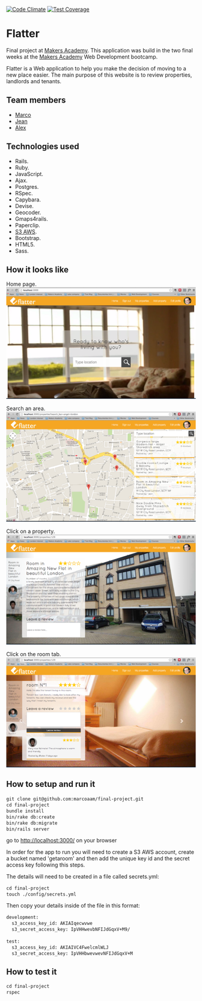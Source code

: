 [![Code Climate](https://codeclimate.com/github/marcoaam/final-project/badges/gpa.svg)](https://codeclimate.com/github/marcoaam/final-project) [![Test Coverage](https://codeclimate.com/github/marcoaam/final-project/badges/coverage.svg)](https://codeclimate.com/github/marcoaam/final-project)

Flatter
===========

Final project at [Makers Academy]. This application was build in the two final weeks at the [Makers Academy] Web Development bootcamp.

Flatter is a Web application to help you make the decision of moving to a new place easier. The main purpose of this website is to review properties, landlords and tenants.


Team members
------------

- [Marco]
- [Jean]
- [Alex]


Technologies used
------------------

- Rails.
- Ruby.
- JavaScript.
- Ajax.
- Postgres.
- RSpec.
- Capybara.
- Devise.
- Geocoder.
- Gmaps4rails.
- Paperclip.
- [S3 AWS].
- Bootstrap.
- HTML5.
- Sass.


How it looks like
-----------------

Home page.
![](public/images/home_page.png)

Search an area.
![](public/images/properties_page.png)

Click on a property.
![](public/images/property_page.png)

Click on the room tab.
![](public/images/room_page.png)



How to setup and run it
-----------------------

    git clone git@github.com:marcoaam/final-project.git
    cd final-project
    bundle install
    bin/rake db:create
    bin/rake db:migrate
    bin/rails server

go to [http://localhost:3000/] on your browser


In order for the app to run you will need to create a S3 AWS account, create a bucket named 'getaroom' and then add the unique key id and the secret access key following this steps.


The details will need to be created in a file called secrets.yml:
    
    cd final-project
    touch ./config/secrets.yml


Then copy your details inside of the file in this format:

    development:
      s3_access_key_id: AKIAIqecwvwe
      s3_secret_access_key: IpVHHwevbNFIJdGqxV+M9/

    test:
      s3_access_key_id: AKIAIVC4FwelcmlWLJ
      s3_secret_access_key: IpVHHbwevwevNFIJdGqxV+M




How to test it
----------------

    cd final-project
    rspec



  [Marco]:https://github.com/marcoaam
  [Jean]:https://github.com/jeantroiani
  [Alex]:https://github.com/BobRazoswki
  [Makers Academy]:http://www.makersacademy.com/
  [S3 AWS]:http://aws.amazon.com/s3/
  [http://localhost:3000/]:http://localhost:3000/
